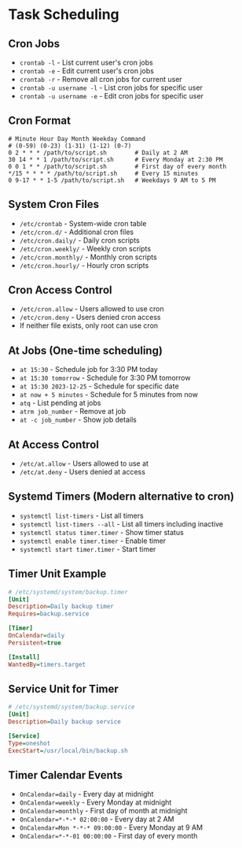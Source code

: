 # Task Scheduling

## Cron Jobs
- `crontab -l` - List current user's cron jobs
- `crontab -e` - Edit current user's cron jobs
- `crontab -r` - Remove all cron jobs for current user
- `crontab -u username -l` - List cron jobs for specific user
- `crontab -u username -e` - Edit cron jobs for specific user

## Cron Format
```
# Minute Hour Day Month Weekday Command
# (0-59) (0-23) (1-31) (1-12) (0-7)
0 2 * * * /path/to/script.sh        # Daily at 2 AM
30 14 * * 1 /path/to/script.sh      # Every Monday at 2:30 PM
0 0 1 * * /path/to/script.sh        # First day of every month
*/15 * * * * /path/to/script.sh     # Every 15 minutes
0 9-17 * * 1-5 /path/to/script.sh   # Weekdays 9 AM to 5 PM
```

## System Cron Files
- `/etc/crontab` - System-wide cron table
- `/etc/cron.d/` - Additional cron files
- `/etc/cron.daily/` - Daily cron scripts
- `/etc/cron.weekly/` - Weekly cron scripts
- `/etc/cron.monthly/` - Monthly cron scripts
- `/etc/cron.hourly/` - Hourly cron scripts

## Cron Access Control
- `/etc/cron.allow` - Users allowed to use cron
- `/etc/cron.deny` - Users denied cron access
- If neither file exists, only root can use cron

## At Jobs (One-time scheduling)
- `at 15:30` - Schedule job for 3:30 PM today
- `at 15:30 tomorrow` - Schedule for 3:30 PM tomorrow
- `at 15:30 2023-12-25` - Schedule for specific date
- `at now + 5 minutes` - Schedule for 5 minutes from now
- `atq` - List pending at jobs
- `atrm job_number` - Remove at job
- `at -c job_number` - Show job details

## At Access Control
- `/etc/at.allow` - Users allowed to use at
- `/etc/at.deny` - Users denied at access

## Systemd Timers (Modern alternative to cron)
- `systemctl list-timers` - List all timers
- `systemctl list-timers --all` - List all timers including inactive
- `systemctl status timer.timer` - Show timer status
- `systemctl enable timer.timer` - Enable timer
- `systemctl start timer.timer` - Start timer

## Timer Unit Example
```ini
# /etc/systemd/system/backup.timer
[Unit]
Description=Daily backup timer
Requires=backup.service

[Timer]
OnCalendar=daily
Persistent=true

[Install]
WantedBy=timers.target
```

## Service Unit for Timer
```ini
# /etc/systemd/system/backup.service
[Unit]
Description=Daily backup service

[Service]
Type=oneshot
ExecStart=/usr/local/bin/backup.sh
```

## Timer Calendar Events
- `OnCalendar=daily` - Every day at midnight
- `OnCalendar=weekly` - Every Monday at midnight
- `OnCalendar=monthly` - First day of month at midnight
- `OnCalendar=*-*-* 02:00:00` - Every day at 2 AM
- `OnCalendar=Mon *-*-* 09:00:00` - Every Monday at 9 AM
- `OnCalendar=*-*-01 00:00:00` - First day of every month
